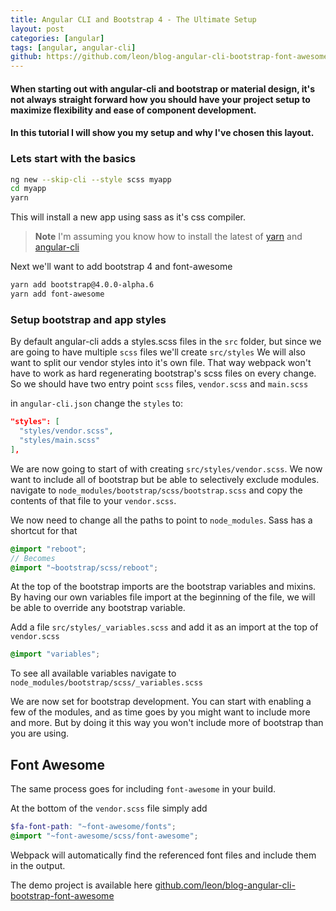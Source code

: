 ```yaml
---
title: Angular CLI and Bootstrap 4 - The Ultimate Setup
layout: post
categories: [angular]
tags: [angular, angular-cli]
github: https://github.com/leon/blog-angular-cli-bootstrap-font-awesome
---
```


#### When starting out with angular-cli and bootstrap or material design, it's not always straight forward how you should have your project setup to maximize flexibility and ease of component development.

#### In this tutorial I will show you my setup and why I've chosen this layout.


### Lets start with the basics

```bash
ng new --skip-cli --style scss myapp
cd myapp
yarn
```

This will install a new app using sass as it's css compiler.

> **Note**
> I'm assuming you know how to install the latest of [yarn](https://yarnpkg.com/en/docs/install) and [angular-cli](https://github.com/angular/angular-cli#installation)

Next we'll want to add bootstrap 4 and font-awesome

```bash
yarn add bootstrap@4.0.0-alpha.6
yarn add font-awesome
```

### Setup bootstrap and app styles
By default angular-cli adds a styles.scss files in the `src` folder, but since we are going to have multiple `scss` files we'll create `src/styles`
We will also want to split our vendor styles into it's own file. That way webpack won't have to work as hard regenerating bootstrap's scss files on every change.
So we should have two entry point `scss` files, `vendor.scss` and `main.scss`

in `angular-cli.json` change the `styles` to:

```json
"styles": [
  "styles/vendor.scss",
  "styles/main.scss"
],
```

We are now going to start of with creating `src/styles/vendor.scss`. We now want to include all of bootstrap but be able to selectively exclude modules.
navigate to `node_modules/bootstrap/scss/bootstrap.scss` and copy the contents of that file to your `vendor.scss`.

We now need to change all the paths to point to `node_modules`. Sass has a shortcut for that

```scss
@import "reboot";
// Becomes
@import "~bootstrap/scss/reboot";
```

At the top of the bootstrap imports are the bootstrap variables and mixins. By having our own variables file import at the beginning of the file, we will be able to override any bootstrap variable.

Add a file `src/styles/_variables.scss` and add it as an import at the top of `vendor.scss`

```scss
@import "variables";
```

To see all available variables navigate to `node_modules/bootstrap/scss/_variables.scss`

We are now set for bootstrap development.
You can start with enabling a few of the modules, and as time goes by you might want to include more and more. But by doing it this way you won't include more of bootstrap than you are using.

## Font Awesome
The same process goes for including `font-awesome` in your build.

At the bottom of the `vendor.scss` file simply add
```scss
$fa-font-path: "~font-awesome/fonts";
@import "~font-awesome/scss/font-awesome";
```

Webpack will automatically find the referenced font files and include them in the output.

The demo project is available here [github.com/leon/blog-angular-cli-bootstrap-font-awesome](https://github.com/leon/blog-angular-cli-bootstrap-font-awesome)
